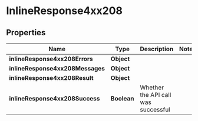 # InlineResponse4xx208

## Properties
Name | Type | Description | Notes
------------ | ------------- | ------------- | -------------
**inlineResponse4xx208Errors** | **Object** |  | 
**inlineResponse4xx208Messages** | **Object** |  | 
**inlineResponse4xx208Result** | **Object** |  | 
**inlineResponse4xx208Success** | **Boolean** | Whether the API call was successful | 

